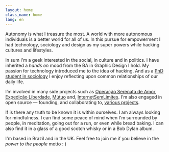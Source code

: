 ```yaml
---
layout: home
class_name: home
lang: en
---
```


Autonomy is what I treasure the most. A world with more autonomous individuals is a better world for all of us. In this pursue for empowerment I had technology, sociology and design as my super powers while hacking cultures and lifestyles.

In sum I'm a geek interested in the social, in culture and in politics. I have inherited a _hands on_ mood from the BA in Graphic Design I hold. My passion for technology introduced me to the idea of hacking. And as a [PhD student in sociology](https://www.essex.ac.uk/sociology/staff/profile.aspx?ID=3456) I enjoy reflecting upon common relationships of our daily life.

I’m involved in many side projects such as [Operação Serenata de Amor](http://serenatadeamor.org), [Expedição Liberdade](http://www.expedicaoliberdade.com.br), [Mútuo](https://vimeo.com/72760145) and, [InternetSemLimites](https://github.com/InternetSemLimites). I'm also engaged in open source — founding, and collaborating to, [various projects](https://github.com/cuducos/).

If is there any truth to be known it is within ourselves. I am always looking for mindfulness. I can find some peace of mind when I'm surrounded by people, in meditation, going out for a run, or even while bread baking. I can also find it in a glass of a good scotch whisky or in a Bob Dylan album.

I'm based in <span itemprop="workLocation">Brazil</span> and in the <span property="workLocation">UK</span>. Feel free to join me if you believe in the _power to the people_ motto : )
